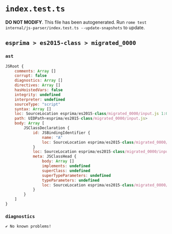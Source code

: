 # `index.test.ts`

**DO NOT MODIFY**. This file has been autogenerated. Run `rome test internal/js-parser/index.test.ts --update-snapshots` to update.

## `esprima > es2015-class > migrated_0000`

### `ast`

```javascript
JSRoot {
	comments: Array []
	corrupt: false
	diagnostics: Array []
	directives: Array []
	hasHoistedVars: false
	integrity: undefined
	interpreter: undefined
	sourceType: "script"
	syntax: Array []
	loc: SourceLocation esprima/es2015-class/migrated_0000/input.js 1:0-2:0
	path: UIDPath<esprima/es2015-class/migrated_0000/input.js>
	body: Array [
		JSClassDeclaration {
			id: JSBindingIdentifier {
				name: "A"
				loc: SourceLocation esprima/es2015-class/migrated_0000/input.js 1:6-1:7 (A)
			}
			loc: SourceLocation esprima/es2015-class/migrated_0000/input.js 1:0-1:10
			meta: JSClassHead {
				body: Array []
				implements: undefined
				superClass: undefined
				superTypeParameters: undefined
				typeParameters: undefined
				loc: SourceLocation esprima/es2015-class/migrated_0000/input.js 1:0-1:10
			}
		}
	]
}
```

### `diagnostics`

```
✔ No known problems!

```
